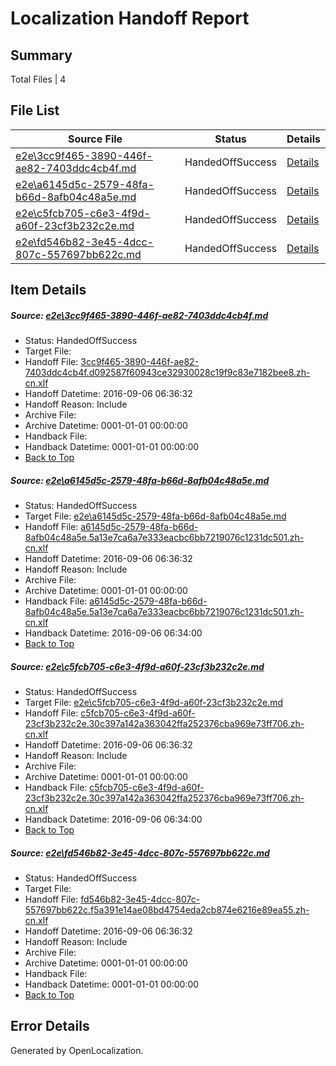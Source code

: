# <a name='report-top'></a> Localization Handoff Report

## Summary
 Total Files | 4

## File List
 Source File | Status | Details 
 ----------- | ------ | ------- 
 [e2e\3cc9f465-3890-446f-ae82-7403ddc4cb4f.md](https://github.com/OpenLocalizationTestOrg/ol-test0/blob/f3fc288967b5eacbc9ae8025c0fc557b1d7838b3/e2e/3cc9f465-3890-446f-ae82-7403ddc4cb4f.md) | HandedOffSuccess | [Details](#e57b4dc59983dae4ab7b7d0b378778a43cb70c6a1)
 [e2e\a6145d5c-2579-48fa-b66d-8afb04c48a5e.md](https://github.com/OpenLocalizationTestOrg/ol-test0/blob/0234baa273f242caedbdbcba59a55d1591876c24/e2e/a6145d5c-2579-48fa-b66d-8afb04c48a5e.md) | HandedOffSuccess | [Details](#9ca016f3a834743d18e3893fab6472eda45c358d2)
 [e2e\c5fcb705-c6e3-4f9d-a60f-23cf3b232c2e.md](https://github.com/OpenLocalizationTestOrg/ol-test0/blob/0234baa273f242caedbdbcba59a55d1591876c24/e2e/c5fcb705-c6e3-4f9d-a60f-23cf3b232c2e.md) | HandedOffSuccess | [Details](#dbf07e63b7cd569c26bd5dd0a4c47d831302d7af5)
 [e2e\fd546b82-3e45-4dcc-807c-557697bb622c.md](https://github.com/OpenLocalizationTestOrg/ol-test0/blob/62791d158a1ff2e3663f32077b6ab7605e78d117/e2e/fd546b82-3e45-4dcc-807c-557697bb622c.md) | HandedOffSuccess | [Details](#b52f72f9e5dfa932289093d71fbbb0959b0068fc6)

## Item Details
##### <a name='e57b4dc59983dae4ab7b7d0b378778a43cb70c6a1'></a> Source: [e2e\3cc9f465-3890-446f-ae82-7403ddc4cb4f.md](https://github.com/OpenLocalizationTestOrg/ol-test0/blob/f3fc288967b5eacbc9ae8025c0fc557b1d7838b3/e2e/3cc9f465-3890-446f-ae82-7403ddc4cb4f.md)
* Status: HandedOffSuccess
* Target File: 
* Handoff File: [3cc9f465-3890-446f-ae82-7403ddc4cb4f.d092587f60943ce32930028c19f9c83e7182bee8.zh-cn.xlf](https://github.com/OpenLocalizationTestOrg/ol-test0-handoff/blob/0fa3b3bc9e92aff013c66ac693e59cc0932374b2/ol-handoff/OpenLocalizationTestOrg/ol-test0-zhcn/ci/ht/3cc9f465-3890-446f-ae82-7403ddc4cb4f.d092587f60943ce32930028c19f9c83e7182bee8.zh-cn.xlf)
* Handoff Datetime: 2016-09-06 06:36:32
* Handoff Reason: Include
* Archive File: 
* Archive Datetime: 0001-01-01 00:00:00
* Handback File: 
* Handback Datetime: 0001-01-01 00:00:00
* [Back to Top](#report-top)

##### <a name='9ca016f3a834743d18e3893fab6472eda45c358d2'></a> Source: [e2e\a6145d5c-2579-48fa-b66d-8afb04c48a5e.md](https://github.com/OpenLocalizationTestOrg/ol-test0/blob/0234baa273f242caedbdbcba59a55d1591876c24/e2e/a6145d5c-2579-48fa-b66d-8afb04c48a5e.md)
* Status: HandedOffSuccess
* Target File: [e2e\a6145d5c-2579-48fa-b66d-8afb04c48a5e.md](https://github.com/OpenLocalizationTestOrg/ol-test0-zhcn/blob/393a283ef86a307dcc92dd7693c6ced2ec383461/e2e/a6145d5c-2579-48fa-b66d-8afb04c48a5e.md)
* Handoff File: [a6145d5c-2579-48fa-b66d-8afb04c48a5e.5a13e7ca6a7e333eacbc6bb7219076c1231dc501.zh-cn.xlf](https://github.com/OpenLocalizationTestOrg/ol-test0-handoff/blob/0fa3b3bc9e92aff013c66ac693e59cc0932374b2/ol-handoff/OpenLocalizationTestOrg/ol-test0-zhcn/ci/ht/a6145d5c-2579-48fa-b66d-8afb04c48a5e.5a13e7ca6a7e333eacbc6bb7219076c1231dc501.zh-cn.xlf)
* Handoff Datetime: 2016-09-06 06:36:32
* Handoff Reason: Include
* Archive File: 
* Archive Datetime: 0001-01-01 00:00:00
* Handback File: [a6145d5c-2579-48fa-b66d-8afb04c48a5e.5a13e7ca6a7e333eacbc6bb7219076c1231dc501.zh-cn.xlf](https://github.com/OpenLocalizationTestOrg/ol-test0-handback/blob/0201905b8276950502a4e2012c95d7d305e60845/ol-handback/OpenLocalizationTestOrg/ol-test0-zhcn/ci/high/a6145d5c-2579-48fa-b66d-8afb04c48a5e.5a13e7ca6a7e333eacbc6bb7219076c1231dc501.zh-cn.xlf)
* Handback Datetime: 2016-09-06 06:34:00
* [Back to Top](#report-top)

##### <a name='dbf07e63b7cd569c26bd5dd0a4c47d831302d7af5'></a> Source: [e2e\c5fcb705-c6e3-4f9d-a60f-23cf3b232c2e.md](https://github.com/OpenLocalizationTestOrg/ol-test0/blob/0234baa273f242caedbdbcba59a55d1591876c24/e2e/c5fcb705-c6e3-4f9d-a60f-23cf3b232c2e.md)
* Status: HandedOffSuccess
* Target File: [e2e\c5fcb705-c6e3-4f9d-a60f-23cf3b232c2e.md](https://github.com/OpenLocalizationTestOrg/ol-test0-zhcn/blob/393a283ef86a307dcc92dd7693c6ced2ec383461/e2e/c5fcb705-c6e3-4f9d-a60f-23cf3b232c2e.md)
* Handoff File: [c5fcb705-c6e3-4f9d-a60f-23cf3b232c2e.30c397a142a363042ffa252376cba969e73ff706.zh-cn.xlf](https://github.com/OpenLocalizationTestOrg/ol-test0-handoff/blob/0fa3b3bc9e92aff013c66ac693e59cc0932374b2/ol-handoff/OpenLocalizationTestOrg/ol-test0-zhcn/ci/ht/c5fcb705-c6e3-4f9d-a60f-23cf3b232c2e.30c397a142a363042ffa252376cba969e73ff706.zh-cn.xlf)
* Handoff Datetime: 2016-09-06 06:36:32
* Handoff Reason: Include
* Archive File: 
* Archive Datetime: 0001-01-01 00:00:00
* Handback File: [c5fcb705-c6e3-4f9d-a60f-23cf3b232c2e.30c397a142a363042ffa252376cba969e73ff706.zh-cn.xlf](https://github.com/OpenLocalizationTestOrg/ol-test0-handback/blob/0201905b8276950502a4e2012c95d7d305e60845/ol-handback/OpenLocalizationTestOrg/ol-test0-zhcn/ci/high/c5fcb705-c6e3-4f9d-a60f-23cf3b232c2e.30c397a142a363042ffa252376cba969e73ff706.zh-cn.xlf)
* Handback Datetime: 2016-09-06 06:34:00
* [Back to Top](#report-top)

##### <a name='b52f72f9e5dfa932289093d71fbbb0959b0068fc6'></a> Source: [e2e\fd546b82-3e45-4dcc-807c-557697bb622c.md](https://github.com/OpenLocalizationTestOrg/ol-test0/blob/62791d158a1ff2e3663f32077b6ab7605e78d117/e2e/fd546b82-3e45-4dcc-807c-557697bb622c.md)
* Status: HandedOffSuccess
* Target File: 
* Handoff File: [fd546b82-3e45-4dcc-807c-557697bb622c.f5a391e14ae08bd4754eda2cb874e6216e89ea55.zh-cn.xlf](https://github.com/OpenLocalizationTestOrg/ol-test0-handoff/blob/0fa3b3bc9e92aff013c66ac693e59cc0932374b2/ol-handoff/OpenLocalizationTestOrg/ol-test0-zhcn/ci/ht/fd546b82-3e45-4dcc-807c-557697bb622c.f5a391e14ae08bd4754eda2cb874e6216e89ea55.zh-cn.xlf)
* Handoff Datetime: 2016-09-06 06:36:32
* Handoff Reason: Include
* Archive File: 
* Archive Datetime: 0001-01-01 00:00:00
* Handback File: 
* Handback Datetime: 0001-01-01 00:00:00
* [Back to Top](#report-top)


## Error Details

Generated by OpenLocalization.
